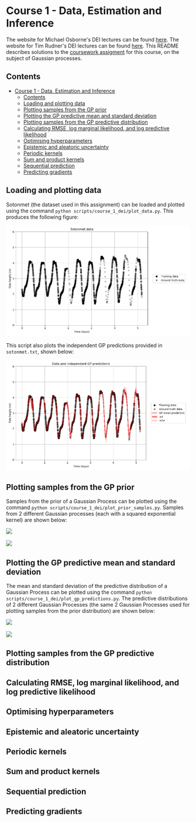 # Course 1 - Data, Estimation and Inference

The website for Michael Osborne's DEI lectures can be found [here](https://www.robots.ox.ac.uk/~mosb/aims_cdt/). The website for Tim Rudner's DEI lectures can be found [here](https://tgjr-research.notion.site/Data-Estimation-and-Inference-2022-GPs-c6e81b6fc2ec47f79140c42862d1cadd). This README describes solutions to the [coursework assigment](https://www.robots.ox.ac.uk/~mosb/teaching/AIMS_CDT/CDT_estimation_inference_lab.pdf) for this course, on the subject of Gaussian processes.

## Contents

- [Course 1 - Data, Estimation and Inference](#course-1---data-estimation-and-inference)
  - [Contents](#contents)
  - [Loading and plotting data](#loading-and-plotting-data)
  - [Plotting samples from the GP prior](#plotting-samples-from-the-gp-prior)
  - [Plotting the GP predictive mean and standard deviation](#plotting-the-gp-predictive-mean-and-standard-deviation)
  - [Plotting samples from the GP predictive distribution](#plotting-samples-from-the-gp-predictive-distribution)
  - [Calculating RMSE, log marginal likelihood, and log predictive likelihood](#calculating-rmse-log-marginal-likelihood-and-log-predictive-likelihood)
  - [Optimising hyperparameters](#optimising-hyperparameters)
  - [Epistemic and aleatoric uncertainty](#epistemic-and-aleatoric-uncertainty)
  - [Periodic kernels](#periodic-kernels)
  - [Sum and product kernels](#sum-and-product-kernels)
  - [Sequential prediction](#sequential-prediction)
  - [Predicting gradients](#predicting-gradients)

## Loading and plotting data

Sotonmet (the dataset used in this assignment) can be loaded and plotted using the command `python scripts/course_1_dei/plot_data.py`. This produces the following figure:

![](https://raw.githubusercontent.com/jakelevi1996/aims/main/scripts/course_1_dei/Results/Protected/Sotonmet_data.png)

This script also plots the independent GP predictions provided in `sotonmet.txt`, shown below:

![](https://raw.githubusercontent.com/jakelevi1996/aims/main/scripts/course_1_dei/Results/Protected/Data_and_independent_GP_predictions.png)

## Plotting samples from the GP prior

Samples from the prior of a Gaussian Process can be plotted using the command `python scripts/course_1_dei/plot_prior_samples.py`. Samples from 2 different Gaussian processes (each with a squared exponential kernel) are shown below:

![](https://github.com/jakelevi1996/aims/blob/main/scripts/course_1_dei/Results/Protected/Samples_from_GP_prior,_GP___GaussianProcess(prior_mean_func_Constant(offset_3),_kernel_func_SquaredExponential(length_scale_0.1,_kernel_scale_1),_noise_std_0.001).png?raw=true)

![](https://github.com/jakelevi1996/aims/blob/main/scripts/course_1_dei/Results/Protected/Samples_from_GP_prior,_GP___GaussianProcess(prior_mean_func_Constant(offset_3),_kernel_func_SquaredExponential(length_scale_0.3,_kernel_scale_10),_noise_std_1.0).png?raw=true)

## Plotting the GP predictive mean and standard deviation

The mean and standard deviation of the predictive distribution of a Gaussian Process can be plotted using the command `python scripts/course_1_dei/plot_gp_predictions.py`. The predictive distributions of 2 different Gaussian Processes (the same 2 Gaussian Processes used for plotting samples from the prior distribution) are shown below:

![](https://github.com/jakelevi1996/aims/blob/main/scripts/course_1_dei/Results/Protected/Data_and_GP_predictions,_GP___GaussianProcess(prior_mean_func_Constant(offset_3),_kernel_func_SquaredExponential(length_scale_0.1,_kernel_scale_1),_noise_std_0.001).png?raw=true)

![](https://github.com/jakelevi1996/aims/blob/main/scripts/course_1_dei/Results/Protected/Data_and_GP_predictions,_GP___GaussianProcess(prior_mean_func_Constant(offset_3),_kernel_func_SquaredExponential(length_scale_0.3,_kernel_scale_10),_noise_std_1.0).png?raw=true)

## Plotting samples from the GP predictive distribution

## Calculating RMSE, log marginal likelihood, and log predictive likelihood

## Optimising hyperparameters

## Epistemic and aleatoric uncertainty

## Periodic kernels

## Sum and product kernels

## Sequential prediction

## Predicting gradients
